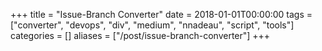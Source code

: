 +++
title = "Issue-Branch Converter"
date = 2018-01-01T00:00:00
tags = ["converter", "devops", "div", "medium", "nnadeau", "script", "tools"]
categories = []
aliases = ["/post/issue-branch-converter"]
+++


<div class="github-card" data-github="nnadeau/issue-branch-converter" data-width="400" data-height="314" data-theme="medium"></div>
<script src="//cdn.jsdelivr.net/github-cards/latest/widget.js"></script>
